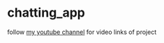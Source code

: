 # chatting_app

follow [my youtube channel](https://www.youtube.com/@chirag0516) for video links of project 
